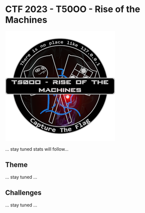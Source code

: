 # CTF 2023 - T50OO - Rise of the Machines

![logo](img/logo.png)

... stay tuned stats will follow...

## Theme
... stay tuned ...

## Challenges
... stay tuned ...
